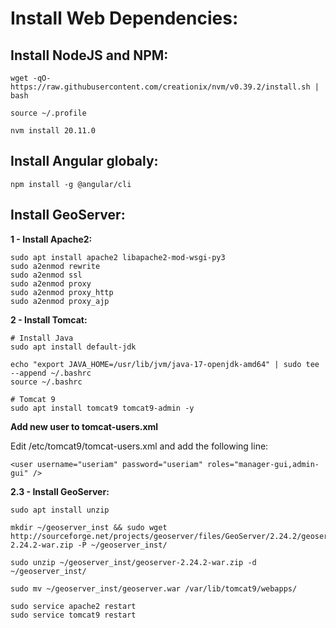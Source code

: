 Install Web Dependencies:
====================

## Install NodeJS and NPM: ##

```
wget -qO- https://raw.githubusercontent.com/creationix/nvm/v0.39.2/install.sh | bash

source ~/.profile

nvm install 20.11.0
```


## Install Angular globaly: ##

```
npm install -g @angular/cli
```

## Install GeoServer: ##

**1 - Install Apache2:**

```
sudo apt install apache2 libapache2-mod-wsgi-py3
sudo a2enmod rewrite
sudo a2enmod ssl
sudo a2enmod proxy
sudo a2enmod proxy_http
sudo a2enmod proxy_ajp
```

**2 - Install Tomcat:**

```
# Install Java
sudo apt install default-jdk

echo "export JAVA_HOME=/usr/lib/jvm/java-17-openjdk-amd64" | sudo tee --append ~/.bashrc
source ~/.bashrc

# Tomcat 9
sudo apt install tomcat9 tomcat9-admin -y
```

**Add new user to tomcat-users.xml**

Edit /etc/tomcat9/tomcat-users.xml and add the following line:

```
<user username="useriam" password="useriam" roles="manager-gui,admin-gui" />
```


**2.3 - Install GeoServer:**

```
sudo apt install unzip

mkdir ~/geoserver_inst && sudo wget http://sourceforge.net/projects/geoserver/files/GeoServer/2.24.2/geoserver-2.24.2-war.zip -P ~/geoserver_inst/

sudo unzip ~/geoserver_inst/geoserver-2.24.2-war.zip -d ~/geoserver_inst/

sudo mv ~/geoserver_inst/geoserver.war /var/lib/tomcat9/webapps/

sudo service apache2 restart
sudo service tomcat9 restart
```
